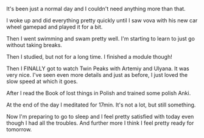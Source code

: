 It's been just a normal day and I couldn't need anything more than that. 

I woke up and did everything pretty quickly until I saw vova with his new car wheel gamepad and played it for a bit. 

Then I went swimming and swam pretty well. I'm starting to learn to just go without taking breaks.

Then I studied, but not for a long time. I finished a module though!

Then I FINALLY got to watch Twin Peaks with Artemiy and Ulyana. It was very nice. I've seen even more details and just as before, I just loved the slow speed at which it goes. 

After I read the Book of lost things in Polish and trained some polish Anki. 

At the end of the day I meditated for 17min. It's not a lot, but still something.

Now I'm preparing to go to sleep and I feel pretty satisfied with today even though I had all the troubles. And further more I think I feel pretty ready for tomorrow.